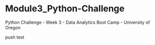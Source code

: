 # Module3_Python-Challenge
Python Challenge - Week 3 - Data Analytics Boot Camp - University of Oregon

push test

